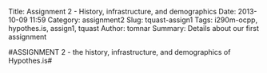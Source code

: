 Title: Assignment 2 - History, infrastructure, and demographics
Date: 2013-10-09 11:59
Category: assignment2
Slug: tquast-assign1
Tags: i290m-ocpp, hypothes.is, assign1, tquast
Author: tomnar
Summary: Details about our first assignment

#ASSIGNMENT 2 - the history, infrastructure, and demographics of Hypothes.is#